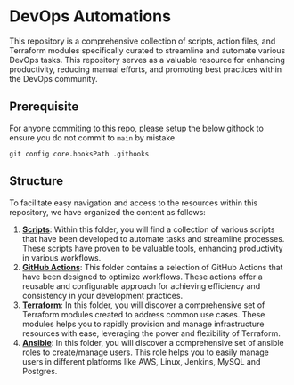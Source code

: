 # DevOps Automations
This repository is a comprehensive collection of scripts, action files, and Terraform modules specifically curated to streamline and automate various DevOps tasks. This repository serves as a valuable resource for enhancing productivity, reducing manual efforts, and promoting best practices within the DevOps community.
## Prerequisite
For anyone commiting to this repo, please setup the below githook to ensure you do not commit to `main` by mistake
```
git config core.hooksPath .githooks
```

## Structure
To facilitate easy navigation and access to the resources within this repository, we have organized the content as follows:

1. [**Scripts**](/scripts/README.md): Within this folder, you will find a collection of various scripts that have been developed to automate tasks and streamline processes. These scripts have proven to be valuable tools, enhancing productivity in various workflows.
2. [**GitHub Actions**](/github-actions/README.md):  This folder contains a selection of GitHub Actions that have been designed to optimize workflows. These actions offer a reusable and configurable approach for achieving efficiency and consistency in your development practices.
3. [**Terraform**](/terraform/README.md): In this folder, you will discover a comprehensive set of Terraform modules created to address common use cases. These modules helps you to rapidly provision and manage infrastructure resources with ease, leveraging the power and flexibility of Terraform.
4. [**Ansible**](/ansible/README.md): In this folder, you will discover a comprehensive set of ansible roles to create/manage users. This role helps you to easily manage users in different platforms like AWS, Linux, Jenkins, MySQL and Postgres.
